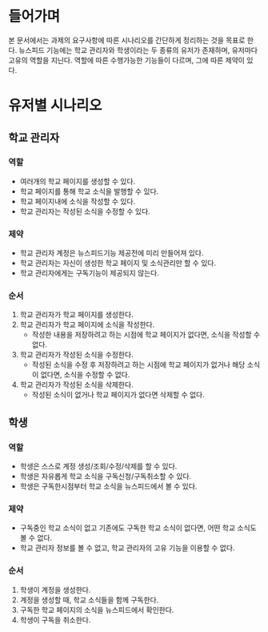 # 들어가며
본 문서에서는 과제의 요구사항에 따른 시나리오를 간단하게 정리하는 것을 목표로 한다. 뉴스피드 기능에는 학교 관리자와 학생이라는 두 종류의 유저가 존재하며, 유저마다 고유의 역할을 지닌다.
역할에 따른 수행가능한 기능들이 다르며, 그에 따른 제약이 있다.

# 유저별 시나리오
## 학교 관리자
### 역할
 - 여러개의 학교 페이지를 생성할 수 있다.
 - 학교 페이지를 통해 학교 소식을 발행할 수 있다.
 - 학교 페이지내에 소식을 작성할 수 있다.
 - 학교 관리자는 작성된 소식을 수정할 수 있다.
### 제약
 - 학교 관리자 계정은 뉴스피드기능 제공전에 미리 만들어져 있다.
 - 학교 관리자는 자신이 생성한 학교 페이지 및 소식관리만 할 수 있다.
 - 학교 관리자에게는 구독기능이 제공되지 않는다.
### 순서
1. 학교 관리자가 학교 페이지를 생성한다.
2. 학교 관리자가 학교 페이지에 소식을 작성한다.
    - 작성한 내용을 저장하려고 하는 시점에 학교 페이지가 없다면, 소식을 작성할 수 없다.
3. 학교 관리자가 작성된 소식을 수정한다.
    - 작성된 소식을 수정 후 저장하려고 하는 시점에 학교 페이지가 없거나 해당 소식이 없다면, 소식을 수정할 수 없다.
4. 학교 관리자가 작성된 소식을 삭제한다.
    - 작성된 소식이 없거나 학교 페이지가 없다면 삭제할 수 없다.

## 학생
### 역할
 - 학생은 스스로 계정 생성/조회/수정/삭제를 할 수 있다.
 - 학생은 자유롭게 학교 소식을 구독신청/구독취소할 수 있다.
 - 학생은 구독한시점부터 학교 소식을 뉴스피드에서 볼 수 있다.
### 제약
 - 구독중인 학교 소식이 없고 기존에도 구독한 학교 소식이 없다면, 어떤 학교 소식도 볼 수 없다.
 - 학교 관리자 정보를 볼 수 없고, 학교 관리자의 고유 기능을 이용할 수 없다.
### 순서
1. 학생이 계정을 생성한다.
2. 계정을 생성할 때, 학교 소식들을 함께 구독한다.
3. 구독한 학교 페이지의 소식을 뉴스피드에서 확인한다.
4. 학생이 구독을 취소한다.
